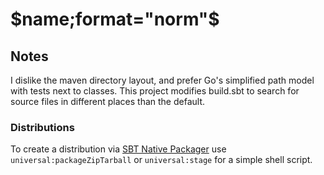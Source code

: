 # $name;format="norm"$ #

## Notes

I dislike the maven directory layout, and prefer Go's simplified path model with tests next to classes. This project modifies build.sbt to search for source files in different places than the default.

### Distributions

To create a distribution via [SBT Native Packager](https://github.com/sbt/sbt-native-packager) use ```universal:packageZipTarball``` or ```universal:stage``` for a simple shell script.
